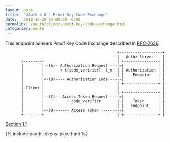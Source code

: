 ```yaml
---
layout: post
title:  "OAuth 2.0 - Proof Key Code Exchange"
date:   2018-10-28 14:00:00 -0700
permalink: /oauth/client-proof-key-code-exchange.html
categories: oauth
---
```


This endpoint adhears Proof Key Code Exchange described in [RFC-7636](https://tools.ietf.org/html/rfc7636).

```text
                                                 +-------------------+
                                                 |   Authz Server    |
       +--------+                                | +---------------+ |
       |        |--(A)- Authorization Request ---->|               | |
       |        |       + t(code_verifier), t_m  | | Authorization | |
       |        |                                | |    Endpoint   | |
       |        |<-(B)---- Authorization Code -----|               | |
       |        |                                | +---------------+ |
       | Client |                                |                   |
       |        |                                | +---------------+ |
       |        |--(C)-- Access Token Request ---->|               | |
       |        |          + code_verifier       | |    Token      | |
       |        |                                | |   Endpoint    | |
       |        |<-(D)------ Access Token ---------|               | |
       +--------+                                | +---------------+ |
```
[Section 1.1](https://tools.ietf.org/html/rfc7636#section-1.1)

{% include oauth-tokens-pkce.html %}
